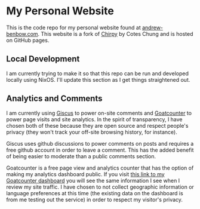 # My Personal Website

This is the code repo for my personal website found at [andrew-benbow.com](andrew-benbow.com). This website is a fork of [Chirpy](https://github.com/cotes2020/jekyll-theme-chirpy) by Cotes Chung and is hosted on GitHub pages.

## Local Development

I am currently trying to make it so that this repo can be run and developed locally using NixOS. I'll update this section as I get things straightened out.

## Analytics and Comments

I am currently using [Giscus](https://giscus.app/) to power on-site comments and [Goatcounter](goatcounter.com) to power page visits and site analytics. In the spirit of transparency, I have chosen both of these because they are open source and respect people's privacy (they won't track your off-site browsing history, for instance).

Giscus uses github discussions to power comments on posts and requires a free github account in order to leave a comment. This has the added benefit of being easier to moderate than a public comments section.

Goatcounter is a free page view and analytics counter that has the option of making my analytics dashboard public. If you visit [this link to my Goatcounter dashboard](https://oulipiansummer.goatcounter.com/) you will see the same information I see when I review my site traffic. I have chosen to not collect geographic information or language preferences at this time (the existing data on the dashboard is from me testing out the service) in order to respect my visitor's privacy.
